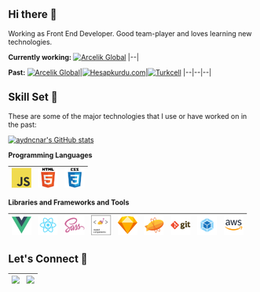 ## Hi there 👋
Working as Front End Developer.
Good team-player and loves learning new technologies.

**Currently working:**
<a href="https://www.linkedin.com/company/armut/mycompany/verification/"><img src="https://media-exp1.licdn.com/dms/image/C4D0BAQGTZar7Zsi9aA/company-logo_100_100/0/1662548232447?e=1671667200&v=beta&t=5NKeoAt7enT3jf9eYoCzjpgJ4zodClgU1ui3WSp1E58" width="32" alt="Arcelik Global" titlt="Arcelik Global"></a>
|--|

**Past:** 
<a href="https://www.linkedin.com/company/arcelikglobal/mycompany/"><img src="https://media-exp1.licdn.com/dms/image/C4E0BAQELONy6_Bka_w/company-logo_100_100/0/1636621360797?e=1671667200&v=beta&t=QuVFqo6WYOCMr5G1XzmkDvoPy1zrAs2E3iZfmPPjxkU" width="32" alt="Arcelik Global" titlt="Arcelik Global"></a>|<a href="https://www.linkedin.com/company/hesapkurdu/"><img src="https://media-exp1.licdn.com/dms/image/C4D0BAQEllP2un-jQ0A/company-logo_100_100/0/1605516922220?e=1671667200&v=beta&t=2Ie9Wv46RJxqEiAuJEbdWism4rjhtq8pNhwsitllcdU" width="32" alt="Hesapkurdu.com" titlt="Hesapkurdu.com"></a>|<a href="https://www.linkedin.com/company/turkcell/"><img src="https://media-exp1.licdn.com/dms/image/C4D0BAQF-17CigzRmgw/company-logo_100_100/0/1526626186669?e=1671667200&v=beta&t=XG7G6_iMzMmBsSX2PHr_t3-uF9I653EEX7QEt8GabHo" width="32" alt="Turkcell" titlt="Turkcell"></a>
|--|--|--|


## Skill Set :muscle:

These are some of the major technologies that I use or have worked on in the past:

[![aydncnar's GitHub stats](https://github-readme-stats.vercel.app/api/top-langs/?username=aydncnar&theme=dracula&layout=compact)](https://github.com/aydncnar)


**Programming Languages**

<img alt="JS" title="JavaScript" width="40px" src="https://raw.githubusercontent.com/github/explore/master/topics/javascript/javascript.png">|<img title="HTML" alt="HTML" width="40px" src="https://raw.githubusercontent.com/github/explore/master/topics/html/html.png">|<img title="CSS" alt="CSS" width="40px" src="https://raw.githubusercontent.com/github/explore/master/topics/css/css.png">
|--|--|--|


**Libraries and Frameworks and Tools**

<img title="Vue" alt="Vue" width="40px" src="https://raw.githubusercontent.com/github/explore/master/topics/vue/vue.png">|<img title="React" alt="React" width="40px" src="https://raw.githubusercontent.com/github/explore/master/topics/react/react.png">|<img title="Sass" alt="Sass" width="40px" src="https://raw.githubusercontent.com/github/explore/master/topics/sass/sass.png">|<img title="Styled Components" alt="Styled Components" width="40px" src="https://raw.githubusercontent.com/github/explore/master/topics/styled-components/styled-components.png">|<img title="Sketch" alt="Sketch" width="40px" src="https://raw.githubusercontent.com/github/explore/master/topics/sketch/sketch.png">|<img title="Zeplin" alt="Zeplin" width="40px" src="https://raw.githubusercontent.com/github/explore/master/topics/zeplin/zeplin.png">|<img title="Git" alt="Git" width="40px" src="https://raw.githubusercontent.com/github/explore/master/topics/git/git.png">|<img title="Webpack" alt="Webpack" width="40px" src="https://raw.githubusercontent.com/github/explore/master/topics/webpack/webpack.png">|<img title="Aws" alt="Aws" width="40px" src="https://raw.githubusercontent.com/github/explore/master/topics/aws/aws.png">|
|--|--|--|--|--|--|--|--|--|


## Let's Connect :handshake:

<a href="https://www.linkedin.com/in/aydncnar/"><img src="https://cdn2.iconfinder.com/data/icons/social-media-2285/512/1_Linkedin_unofficial_colored_svg-128.png" width="32"></a>|<a href="https://medium.com/@aydncnar"><img src="https://cdn2.iconfinder.com/data/icons/social-micon/512/medium-128.png" width="32"></a>
|--|--|


<!--
**aydncnar/aydncnar** is a ✨ _special_ ✨ repository because its `README.md` (this file) appears on your GitHub profile.

Here are some ideas to get you started:

- 🔭 I’m currently working on ...
- 🌱 I’m currently learning ...
- 👯 I’m looking to collaborate on ...
- 🤔 I’m looking for help with ...
- 💬 Ask me about ...
- 📫 How to reach me: ...
- 😄 Pronouns: ...
- ⚡ Fun fact: ...
-->
